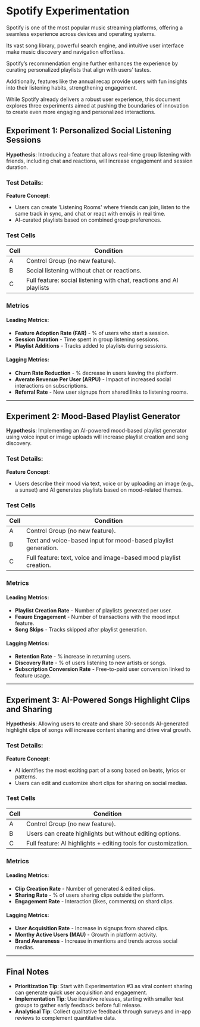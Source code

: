 # Spotify Experimentation

Spotify is one of the most popular music streaming platforms, offering a seamless experience across devices and operating systems. 

Its vast song library, powerful search engine, and intuitive user interface make music discovery and navigation effortless. 

Spotify’s recommendation engine further enhances the experience by curating personalized playlists that align with users’ tastes. 

Additionally, features like the annual recap provide users with fun insights into their listening habits, strengthening engagement. 

While Spotify already delivers a robust user experience, this document explores three experiments aimed at pushing the boundaries of innovation to create even more engaging and personalized interactions.

## Experiment 1: Personalized Social Listening Sessions

**Hypothesis**: Introducing a feature that allows real-time group listening with friends, including chat and reactions, will increase engagement and session duration.

### Test Details:

**Feature Concept**:
- Users can create 'Listening Rooms' where friends can join, listen to the same track in sync, and chat or react with emojis in real time.
- AI-curated playlists based on combined group preferences.

### Test Cells

| Cell | Condition |
|------|-----------|
| A | Control Group (no new feature). |
| B | Social listening without chat or reactions. |
| C | Full feature: social listening with chat, reactions and AI playlists |

### Metrics

#### Leading Metrics:
- **Feature Adoption Rate (FAR)** - % of users who start a session.
- **Session Duration** - Time spent in group listening sessions.
- **Playlist Additions** - Tracks added to playlists during sessions.

#### Lagging Metrics:
- **Churn Rate Reduction** - % decrease in users leaving the platform.
- **Averate Revenue Per User (ARPU)** - Impact of increased social interactions on subscriptions.
- **Referral Rate** - New user signups from shared links to listening rooms.

___

## Experiment 2: Mood-Based Playlist Generator

**Hypothesis**: Implementing an AI-powered mood-based playlist generator using voice input or image uploads will increase playlist creation and song discovery.

### Test Details:

**Feature Concept**:
- Users describe their mood via text, voice or by uploading an image (e.g., a sunset) and AI generates playlists based on mood-related themes.

### Test Cells

| Cell | Condition |
|------|-----------|
| A | Control Group (no new feature). |
| B | Text and voice-based input for mood-based playlist generation. |
| C | Full feature: text, voice and image-based mood playlist creation. |

### Metrics

#### Leading Metrics:
- **Playlist Creation Rate** - Number of playlists generated per user.
- **Feaure Engagement** - Number of transactions with the mood input feature.
- **Song Skips** - Tracks skipped after playlist generation.

#### Lagging Metrics:
- **Retention Rate** - % increase in returning users.
- **Discovery Rate** - % of users listening to new artists or songs.
- **Subscription Conversion Rate** - Free-to-paid user conversion linked to feature usage.

___

## Experiment 3: AI-Powered Songs Highlight Clips and Sharing

**Hypothesis**: Allowing users to create and share 30-seconds AI-generated highlight clips of songs will increase content sharing and drive viral growth.

### Test Details:

**Feature Concept**:
- AI identifies the most exciting part of a song based on beats, lyrics or patterns.
- Users can edit and customize short clips for sharing on social medias.

### Test Cells

| Cell | Condition |
|------|-----------|
| A | Control Group (no new feature). |
| B | Users can create highlights but without editing options. |
| C | Full feature: AI highlights + editing tools for customization. |

### Metrics

#### Leading Metrics:
- **Clip Creation Rate** - Number of generated & edited clips.
- **Sharing Rate** - % of users sharing clips outside the platform.
- **Engagement Rate** - Interaction (likes, comments) on shard clips.

#### Lagging Metrics:
- **User Acquisition Rate** - Increase in signups from shared clips.
- **Monthy Active Users (MAU)** - Growth in platform activity.
- **Brand Awareness** - Increase in mentions and trends across social medias.

___

## Final Notes
- **Prioritization Tip**: Start with Experimentation #3 as viral content sharing can generate quick user acquisition and engagement.
- **Implementation Tip**: Use iterative releases, starting with smaller test groups to gather early feedback before full release.
- **Analytical Tip**: Collect qualitative feedback through surveys and in-app reviews to complement quantitative data.